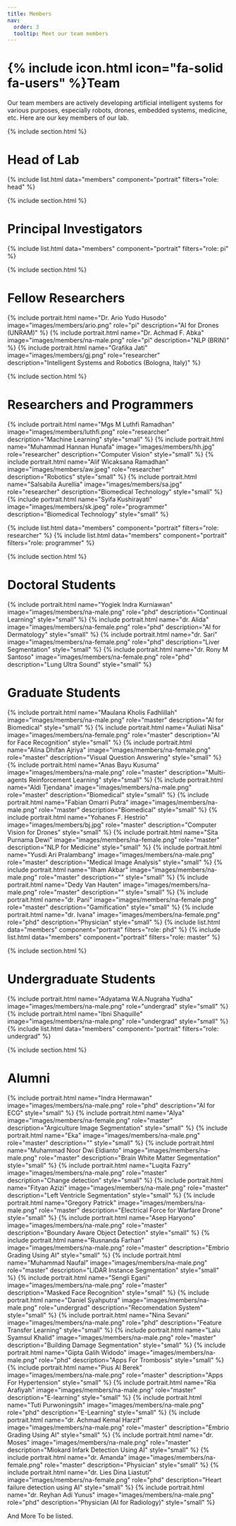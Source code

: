 ```yaml
---
title: Members
nav:
  order: 3
  tooltip: Meet our team members
---
```


# {% include icon.html icon="fa-solid fa-users" %}Team

Our team members are actively developing artificial intelligent systems for various purposes, especially robots, drones, embedded systems, medicine, etc. Here are our key members of our lab.

{% include section.html %}

# Head of Lab
{% include list.html data="members" component="portrait" filters="role: head" %}

{% include section.html %}

# Principal Investigators
{% include list.html data="members" component="portrait" filters="role: pi" %}

{% include section.html %}

# Fellow Researchers
{% include portrait.html name="Dr. Ario Yudo Husodo" image="images/members/ario.png" role="pi" description="AI for Drones (UNRAM)" %}
{% include portrait.html name="Dr. Achmad F. Abka" image="images/members/na-male.png" role="pi" description="NLP (BRIN)" %}
{% include portrait.html name="Grafika Jati" image="images/members/gj.png" role="researcher" description="Intelligent Systems and Robotics (Bologna, Italy)" %}

{% include section.html %}

# Researchers and Programmers
{% include portrait.html name="Mgs M Luthfi Ramadhan" image="images/members/luthfi.png" role="researcher" description="Machine Learning" style="small" %}
{% include portrait.html name="Muhammad Hannan Hunafa" image="images/members/hh.jpg" role="researcher" description="Computer Vision" style="small" %}
{% include portrait.html name="Alif Wicaksana Ramadhan" image="images/members/aw.jpeg" role="researcher" description="Robotics" style="small" %}
{% include portrait.html name="Salsabila Aurellia" image="images/members/sa.jpg" role="researcher" description="Biomedical Technology" style="small" %}
{% include portrait.html name="Syifa Kushirayati" image="images/members/sk.jpeg" role="programmer" description="Biomedical Technology" style="small" %}

[//]: # ({% include portrait.html name="Nabila Sina" image="images/members/sk.jpeg" role="programmer" description="Biomedical Technology" style="small" %})

{% include list.html data="members" component="portrait" filters="role: researcher" %}
{% include list.html data="members" component="portrait" filters="role: programmer" %}

{% include section.html %}

# Doctoral Students
{% include portrait.html name="Yogiek Indra Kurniawan" image="images/members/na-male.png" role="phd" description="Continual Learning" style="small" %}
{% include portrait.html name="dr. Alida" image="images/members/na-female.png" role="phd" description="AI for Dermatology" style="small" %}
{% include portrait.html name="dr. Sari" image="images/members/na-female.png" role="phd" description="Liver Segmentation" style="small" %}
{% include portrait.html name="dr. Rony M Santoso" image="images/members/na-female.png" role="phd" description="Lung Ultra Sound" style="small" %}

# Graduate Students
{% include portrait.html name="Maulana Kholis Fadhlillah" image="images/members/na-male.png" role="master" description="AI for Biomedical" style="small" %}
{% include portrait.html name="Auliati Nisa" image="images/members/na-female.png" role="master" description="AI for Face Recognition" style="small" %}
{% include portrait.html name="Alina Dhifan Ajriya" image="images/members/na-female.png" role="master" description="Visual Question Answering" style="small" %}
{% include portrait.html name="Anas Bayu Kusuma" image="images/members/na-male.png" role="master" description="Multi-agents Reinforcement Learning" style="small" %}
{% include portrait.html name="Aldi Tjendana" image="images/members/na-male.png" role="master" description="Biomedical" style="small" %}
{% include portrait.html name="Fabian Omarri Putra" image="images/members/na-male.png" role="master" description="Biomedical" style="small" %}
{% include portrait.html name="Yohanes F. Hestrio" image="images/members/bj.jpg" role="master" description="Computer Vision for Drones" style="small" %}
{% include portrait.html name="Sita Purnama Dewi" image="images/members/na-female.png" role="master" description="NLP for Medicine" style="small" %}
{% include portrait.html name="Yusdi Ari Pralambang" image="images/members/na-male.png" role="master" description="Medical Image Analysis" style="small" %}
{% include portrait.html name="Ilham Akbar" image="images/members/na-male.png" role="master" description="" style="small" %}
{% include portrait.html name="Dedy Van Hauten" image="images/members/na-male.png" role="master" description="" style="small" %}
{% include portrait.html name="dr. Pani" image="images/members/na-female.png" role="master" description="Gamification" style="small" %}
{% include portrait.html name="dr. Ivana" image="images/members/na-female.png" role="phd" description="Physician" style="small" %}
{% include list.html data="members" component="portrait" filters="role: phd" %}
{% include list.html data="members" component="portrait" filters="role: master" %}


{% include section.html %}

# Undergraduate Students
{% include portrait.html name="Adyatama W.A.Nugraha Yudha" image="images/members/na-male.png" role="undergrad" style="small" %}
{% include portrait.html name="Ibni Shaquille" image="images/members/na-male.png" role="undergrad" style="small" %}
{% include list.html data="members" component="portrait" filters="role: undergrad" %}

{% include section.html %}

# Alumni
{% include portrait.html name="Indra Hermawan" image="images/members/na-male.png" role="phd" description="AI for ECG" style="small" %}
{% include portrait.html name="Alya" image="images/members/na-female.png" role="master" description="Argiculture Image Segmentation" style="small" %}
{% include portrait.html name="Eka" image="images/members/na-male.png" role="master" description="" style="small" %}
{% include portrait.html name="Muhammad Noor Dwi Eldianto" image="images/members/na-male.png" role="master" description="Brain White Matter Segmentation" style="small" %}
{% include portrait.html name="Luqita Fazry" image="images/members/na-male.png" role="master" description="Change detection" style="small" %}
{% include portrait.html name="Fityan Azizi" image="images/members/na-male.png" role="master" description="Left Ventricle Segmentation" style="small" %}
{% include portrait.html name="Gregory Patrick" image="images/members/na-male.png" role="master" description="Electrical Force for Warfare Drone" style="small" %}
{% include portrait.html name="Asep Haryono" image="images/members/na-male.png" role="master" description="Boundary Aware Object Detection" style="small" %}
{% include portrait.html name="Rusnanda Farhan" image="images/members/na-male.png" role="master" description="Embrio Grading Using AI" style="small" %}
{% include portrait.html name="Muhammad Naufal" image="images/members/na-male.png" role="master" description="LiDAR Instance Segmentation" style="small" %}
{% include portrait.html name="Sengli Egani" image="images/members/na-male.png" role="master" description="Masked Face Recognition" style="small" %}
{% include portrait.html name="Daniel Syahputra" image="images/members/na-male.png" role="undergrad" description="Recomendation System" style="small" %}
{% include portrait.html name="Nina Sevani" image="images/members/na-male.png" role="phd" description="Feature Transfer Learning" style="small" %}
{% include portrait.html name="Lalu Syamsul Khalid" image="images/members/na-male.png" role="master" description="Building Damage Segmentation" style="small" %}
{% include portrait.html name="Gipta Galih Widodo" image="images/members/na-male.png" role="phd" description="Apps For Trombosis" style="small" %}
{% include portrait.html name="Pius Al Berek" image="images/members/na-male.png" role="master" description="Apps For Hypertension" style="small" %}
{% include portrait.html name="Ria Arafiyah" image="images/members/na-male.png" role="master" description="E-learning" style="small" %}
{% include portrait.html name="Tuti Purwoningsih" image="images/members/na-male.png" role="phd" description="E-Learning" style="small" %}
{% include portrait.html name="dr. Achmad Kemal Harzif" image="images/members/na-male.png" role="master" description="Embrio Grading Using AI" style="small" %}
{% include portrait.html name="dr. Moses" image="images/members/na-male.png" role="master" description="Miokard Infark Detection Using AI" style="small" %}
{% include portrait.html name="dr. Amanda" image="images/members/na-female.png" role="master" description="Physician" style="small" %}
{% include portrait.html name="dr. Lies Dina Liastuti" image="images/members/na-female.png" role="phd" description="Heart failure detection using AI" style="small" %}
{% include portrait.html name="dr. Reyhan Adi Yunus" image="images/members/na-male.png" role="phd" description="Physician (AI for Radiology)" style="small" %}

And More To be listed.
